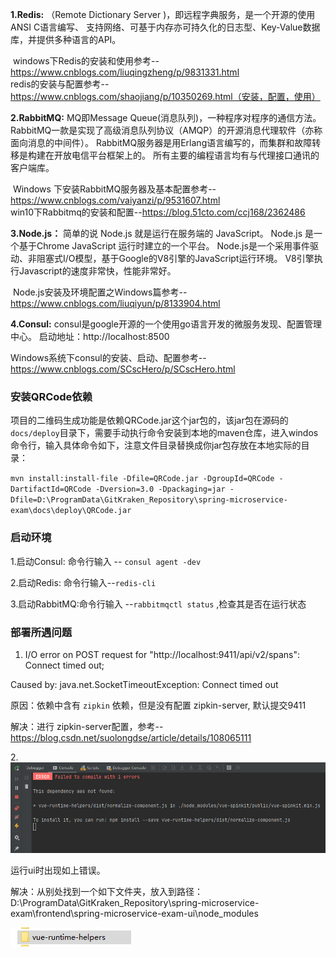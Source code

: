**1.Redis:**  （Remote Dictionary Server )，即远程字典服务，是一个开源的使用ANSI C语言编写、
          支持网络、可基于内存亦可持久化的日志型、Key-Value数据库，并提供多种语言的API。          

​    windows下Redis的安装和使用参考--https://www.cnblogs.com/liuqingzheng/p/9831331.html
​      
​    redis的安装与配置参考--https://www.cnblogs.com/shaojiang/p/10350269.html（安装，配置，使用）

**2.RabbitMQ:**  MQ即Message Queue(消息队列)，一种程序对程序的通信方法。
             RabbitMQ一款是实现了高级消息队列协议（AMQP）的开源消息代理软件（亦称面向消息的中间件）。
             RabbitMQ服务器是用Erlang语言编写的，而集群和故障转移是构建在开放电信平台框架上的。
             所有主要的编程语言均有与代理接口通讯的客户端库。
             

​         Windows 下安装RabbitMQ服务器及基本配置参考--https://www.cnblogs.com/vaiyanzi/p/9531607.html
​       
​         win10下Rabbitmq的安装和配置--https://blog.51cto.com/ccj168/2362486

**3.Node.js：**  简单的说 Node.js 就是运行在服务端的 JavaScript。
             Node.js 是一个基于Chrome JavaScript 运行时建立的一个平台。
             Node.js是一个采用事件驱动、非阻塞式I/O模型，基于Google的V8引擎的JavaScript运行环境。
             V8引擎执行Javascript的速度非常快，性能非常好。
             

​         Node.js安装及环境配置之Windows篇参考--https://www.cnblogs.com/liuqiyun/p/8133904.html

**4.Consul:**   consul是google开源的一个使用go语言开发的微服务发现、配置管理中心。
            启动地址：http://localhost:8500
            

Windows系统下consul的安装、启动、配置参考--https://www.cnblogs.com/SCscHero/p/SCscHero.html



### 安装QRCode依赖

项目的二维码生成功能是依赖QRCode.jar这个jar包的，该jar包在源码的`docs/deploy`目录下，需要手动执行命令安装到本地的maven仓库，进入windos命令行，输入具体命令如下，注意文件目录替换成你jar包存放在本地实际的目录：

`mvn install:install-file -Dfile=QRCode.jar -DgroupId=QRCode -DartifactId=QRCode -Dversion=3.0 -Dpackaging=jar -Dfile=D:\ProgramData\GitKraken_Repository\spring-microservice-exam\docs\deploy\QRCode.jar`



### 启动环境

1.启动Consul:  命令行输入 -- `consul agent -dev`

2.启动Redis:  命令行输入--`redis-cli`

3.启动RabbitMQ:命令行输入 --`rabbitmqctl status` ,检查其是否在运行状态



### 部署所遇问题

1. I/O error on POST request for "http://localhost:9411/api/v2/spans": Connect timed out; 

Caused by: java.net.SocketTimeoutException: Connect timed out

原因：依赖中含有 `zipkin` 依赖，但是没有配置 zipkin-server, 默认提交9411

解决：进行 zipkin-server配置，参考--https://blog.csdn.net/suolongdse/article/details/108065111



2.![image](docs\images\MyDeployNotes\image-20201104171717053.png)

运行ui时出现如上错误。

解决：从别处找到一个如下文件夹，放入到路径：D:\ProgramData\GitKraken_Repository\spring-microservice-exam\frontend\spring-microservice-exam-ui\node_modules

![image](docs\images\MyDeployNotes\image-20201104173228165.png)